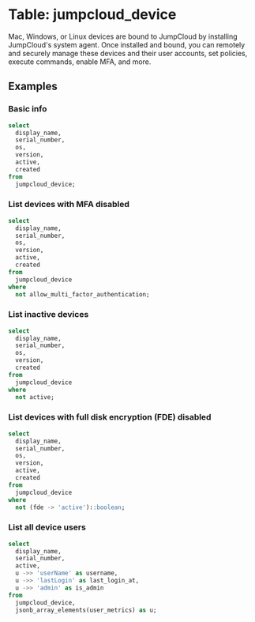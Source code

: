 # Table: jumpcloud_device

Mac, Windows, or Linux devices are bound to JumpCloud by installing JumpCloud's system agent. Once installed and bound, you can remotely and securely manage these devices and their user accounts, set policies, execute commands, enable MFA, and more.

## Examples

### Basic info

```sql
select
  display_name,
  serial_number,
  os,
  version,
  active,
  created
from
  jumpcloud_device;
```

### List devices with MFA disabled

```sql
select
  display_name,
  serial_number,
  os,
  version,
  active,
  created
from
  jumpcloud_device
where
  not allow_multi_factor_authentication;
```

### List inactive devices

```sql
select
  display_name,
  serial_number,
  os,
  version,
  created
from
  jumpcloud_device
where
  not active;
```

### List devices with full disk encryption (FDE) disabled

```sql
select
  display_name,
  serial_number,
  os,
  version,
  active,
  created
from
  jumpcloud_device
where
  not (fde -> 'active')::boolean;
```

### List all device users

```sql
select
  display_name,
  serial_number,
  active,
  u ->> 'userName' as username,
  u ->> 'lastLogin' as last_login_at,
  u ->> 'admin' as is_admin
from
  jumpcloud_device,
  jsonb_array_elements(user_metrics) as u;
```
